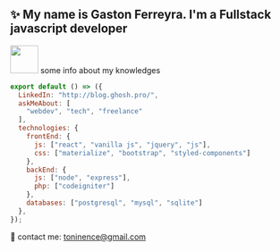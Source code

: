 <h2>✨ My name is Gaston Ferreyra. I'm a Fullstack javascript developer</h2>

<img style='width: 50px;' src='https://i.pinimg.com/originals/62/38/02/62380218e399ea797327ed33339b14e4.gif' />
some info about my knowledges 

```js
export default () => ({
  LinkedIn: "http://blog.ghosh.pro/",
  askMeAbout: [
    "webdev", "tech", "freelance"
  ],
  technologies: {
    frontEnd: {
      js: ["react", "vanilla js", "jquery", "js"],
      css: ["materialize", "bootstrap", "styled-components"]
    },
    backEnd: {
      js: ["node", "express"],
      php: ["codeigniter"]
    },
    databases: ["postgresql", "mysql", "sqlite"]
  },
});
```

💬 contact me: toninence@gmail.com
<!--
**toninence/toninence** is a ✨ _special_ ✨ repository because its `README.md` (this file) appears on your GitHub profile.

Here are some ideas to get you started:

- 🔭 I’m currently working on ...
- 🌱 I’m currently learning ...
- 👯 I’m looking to collaborate on ...
- 🤔 I’m looking for help with ...
- 💬 Ask me about ...
- 📫 How to reach me: ...
- 😄 Pronouns: ...
- ⚡ Fun fact: ...
-->
